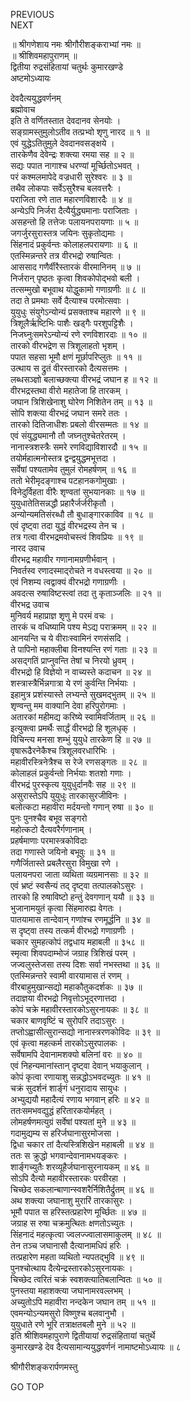 PREVIOUS  
NEXT  
  
॥ श्रीगणेशाय नमः श्रीगौरीशङ्कराभ्यां नमः ॥  
॥ श्रीशिवमहापुराणम् ॥  
द्वितीया रुद्रसंहितायां चतुर्थः कुमारखण्डे  
अष्टमोऽध्यायः  
  
देवदैत्ययुद्धवर्णनम्  
ब्रह्मोवाच  
इति ते वर्णितस्तात देवदानव सेनयोः ।  
सङ्‌ग्रामस्तुमुलोऽतीव तत्प्रभ्वो शृणु नारद ॥ १ ॥  
एवं युद्धेऽतितुमुले देवदानवसङ्‌क्षये ।  
तारकेणैव देवेन्द्रः शक्त्या रमया सह ॥ २ ॥  
सद्यः पपात नागाश्च धरण्यां मूर्च्छितोऽभवत् ।  
परं कश्मलमापेदे वज्रधारी सुरेश्वरः ॥ ३ ॥  
तथैव लोकपाः सर्वेऽसुरैश्च बलवत्तरैः ।  
पराजिता रणे तात महारणविशारदैः ॥ ४ ॥  
अन्येऽपि निर्जरा दैत्यैर्युद्ध्यमानाः पराजिताः ।  
असहन्तो हि तत्तेजः पलायनपरायणाः ॥ ५ ॥  
जगर्जुरसुरास्तत्र जयिनः सुकृतोद्यमाः ।  
सिंहनादं प्रकुर्वन्तः कोलाहलपरायणाः ॥ ६ ॥  
एतस्मिन्नन्तरे तत्र वीरभद्रो रुषान्वितः ।  
आससाद गणैर्वीरैस्तारकं वीरमानिनम् ॥ ७ ॥  
निर्जरान् पृष्ठतः कृत्वा शिवकोपोद्‌भवो बली ।  
तत्सम्मुखो बभूवाथ योद्धुकामो गणाग्रणीः ॥ ८ ॥  
तदा ते प्रमथाः सर्वे दैत्याश्च परमोत्सवाः ।  
युयुधुः संयुगेऽन्योन्यं प्रसक्ताश्च महारणे ॥ ९ ॥  
त्रिशूलैर्ऋष्टिभिः पाशैः खड्गैः परशुपट्टिशैः ।  
निजघ्नुःसमरेऽन्योन्यं रणे रणविशारदाः ॥ १० ॥  
तारको वीरभद्रेण स त्रिशूलाहतो भृशम् ।  
पपात सहसा भूमौ क्षणं मूर्छापरिप्लुतः ॥ ११ ॥  
उत्थाय स द्रुतं वीरस्तारको दैत्यसत्तमः ।  
लब्धसञ्ज्ञो बलाच्छक्त्या वीरभद्रं जघान ह ॥ १२ ॥  
वीरभद्रस्तथा वीरो महातेजा हि तारकम् ।  
जघान त्रिशिखेनाशु घोरेण निशितेन तम् ॥ १३ ॥  
सोपि शक्त्या वीरभद्रं जघान समरे ततः ।  
तारको दितिजाधीशः प्रबलो वीरसम्मतः ॥ १४ ॥  
एवं संयुद्ध्यमानौ तौ जघ्नतुश्चेतरेतरम् ।  
नानास्त्रशस्त्रैः समरे रणविद्याविशारदौ ॥ १५ ॥  
तयोर्महात्मनोस्तत्र द्वन्द्वयुद्धमभूत्तदा ।  
सर्वेषां पश्यतामेव तुमुलं रोमहर्षणम् ॥ १६ ॥  
ततो भेरीमृदङ्‌गाश्च पटहानकगोमुखाः ।  
विनेदुर्विहता वीरैः शृण्वतां सुभयानकाः ॥ १७ ॥  
युयुधातेतिसन्नद्धौ प्रहारैर्जर्जरीकृतौ ।  
अन्योन्यमतिसंरब्धौ तौ बुधाङ्‌गारकाविव ॥ १८ ॥  
एवं दृष्ट्वा तदा युद्धं वीरभद्रस्य तेन च ।  
तत्र गत्वा वीरभद्रमवोचस्त्वं शिवप्रियः ॥ १९ ॥  
नारद उवाच  
वीरभद्र महावीर गणानामग्रणीर्भवान् ।  
निवर्तस्व रणादस्माद्‌रोचते न वधस्त्वया ॥ २० ॥  
एवं निशम्य त्वद्वाक्यं वीरभद्रो गणाग्रणीः ।  
अवदत्स रुषाविष्टस्त्वां तदा तु कृताञ्जलिः ॥ २१ ॥  
वीरभद्र उवाच  
मुनिवर्य महाप्राज्ञ शृणु मे परमं वचः ।  
तारकं च वधिष्यामि पश्य मेऽद्य पराक्रमम् ॥ २२ ॥  
आनयन्ति च ये वीराःस्वामिनं रणसंसदि ।  
ते पापिनो महाक्लीबा विनश्यन्ति रणं गताः ॥ २३ ॥  
असद्‌गतिं प्राप्नुवन्ति तेषां च निरयो ध्रुवम् ।  
वीरभद्रो हि विज्ञेयो न वाच्यस्ते कदाचन ॥ २४ ॥  
शस्त्रास्त्रैर्भिन्नगात्रा ये रणं कुर्वन्ति निर्भयाः ।  
इहामुत्र प्रशंस्यास्ते लभ्यन्ते सुखमद्‌भुतम् ॥ २५ ॥  
शृण्वन्तु मम वाक्यानि देवा हरिपुरोगमाः ।  
अतारकां महीमद्य करिष्ये स्वामिवर्जिताम् ॥ २६ ॥  
इत्युक्त्वा प्रमर्थैः सार्द्धं वीरभद्रो हि शूलधृक् ।  
विचिन्त्य मनसा शम्भुं युयुधे तारकेण हि ॥ २७ ॥  
वृषारूढैरनेकैश्च त्रिशूलवरधारिभिः ।  
महावीरस्त्रिनेत्रैश्च स रेजे रणसङ्‌गतः ॥ २८ ॥  
कोलाहलं प्रकुर्वन्तो निर्भयाः शतशो गणाः ।  
वीरभद्रं पुरस्कृत्य युयुधुर्दानवैः सह ॥ २९ ॥  
असुरास्तेऽपि युयुधुः तारकासुरजीविनः ।  
बलोत्कटा महावीरा मर्दयन्तो गणान् रुषा ॥ ३० ॥  
पुनः पुनश्चैव बभूव सङ्‌गरो  
    महोत्कटो दैत्यवरैर्गणानाम् ।  
प्रहर्षमाणाः परमास्त्रकोविदाः  
    तदा गणास्ते जयिनो बभूवुः ॥ ३१ ॥  
गणैर्जितास्ते प्रबलैरसुरा विमुखा रणे ।  
पलायनपरा जाता व्यथिता व्यग्रमानसाः ॥ ३२ ॥  
एवं भ्रष्टं स्वसैन्यं तद् दृष्ट्वा तत्पालकोऽसुरः ।  
तारको हि रुषाविष्टो हन्तुं देवगणान् ययौ ॥ ३३ ॥  
भुजानामयुतं कृत्वा सिंहमारुह्य वेगतः ।  
पातयामास तान्देवान् गणांश्च रणमूर्द्धनि ॥ ३४ ॥  
स दृष्ट्वा तस्य तत्कर्म वीरभद्रो गणाग्रणीः ।  
चकार सुमहत्कोपं तद्वधाय महाबली ॥ ३५८ ॥  
स्मृत्वा शिवपदाम्भोजं जग्राह त्रिशिखं परम् ।  
जज्वलुस्तेजसा तस्य दिशः सर्वा नभस्तथा ॥ ३६ ॥  
एतस्मिन्नन्तरे स्वामी वारयामास तं रणम् ।  
वीरबाहुमुखान्सद्यो महाकौतुकदर्शकः ॥ ३७ ॥  
तदाज्ञया वीरभद्रो निवृत्तोऽभूद्‌रणात्तदा ।  
कोपं चक्रे महावीरस्तारकोऽसुरनायकः ॥ ३८ ॥  
चकार बाणवृष्टिं च सुरोपरि तदाऽसुरः ।  
तप्तोऽह्वासीत्सुरान्सद्यो नानास्त्ररणकोविदः ॥ ३९ ॥  
एवं कृत्वा महत्कर्म तारकोऽसुरपालकः ।  
सर्वेषामपि देवानामशक्यो बलिनां वरः ॥ ४० ॥  
एवं निहन्यमानांस्तान् दृष्ट्वा देवान् भयाकुलान् ।  
कोपं कृत्वा रणायाशु सन्नद्धोऽभवदच्युतः ॥ ४१ ॥  
चक्रं सुदर्शनं शार्ङ्‌गं धनुरादाय सायुधः ।  
अभ्युद्ययौ महादैत्यं रणाय भगवान् हरिः ॥ ४२ ॥  
ततःसमभवद्युद्धं हरितारकयोर्महत् ।  
लोमहर्षणमत्युग्रं सर्वेषां पश्यतां मुने ॥ ४३ ॥  
गदामुद्यम्य स हरिर्जघानासुरमोजसा ।  
द्विधा चकार तां दैत्यस्त्रिशिखेन महाबली ॥ ४४ ॥  
ततः स क्रुद्धो भगवान्देवानामभयङ्‌करः ।  
शार्ङ्‌गच्युतैः शरव्यूहैर्जघानासुरनायकम् ॥ ४६ ॥  
सोऽपि दैत्यो महावीरस्तारकः परवीरहा ।  
चिच्छेद सकलान्बाणान्स्वशरैर्निशितैर्द्रुतम् ॥ ४६ ॥  
अथ शक्त्या जघानाशु मुरारिं तारकासुरः ।  
भूमौ पपात स हरिस्तत्प्रहारेण मूर्च्छितः ॥ ४७ ॥  
जग्राह स रुषा चक्रमुत्थितः क्षणतोऽच्युतः ।  
सिंहनादं महत्कृत्वा ज्वलज्ज्वालासमाकुलम् ॥ ४८ ॥  
तेन तञ्च जघानासौ दैत्यानामधिपं हरिः ।  
तत्प्रहारेण महता व्यथितो न्यपतद्‌भुवि ॥ ४९ ॥  
पुनश्चोत्थाय दैत्येन्द्रस्तारकोऽसुरनायकः ।  
चिच्छेद त्वरितं चक्रं स्वशक्त्यातिबलान्वितः ॥ ५० ॥  
पुनस्तया महाशक्त्या जघानामरवल्लभम् ।  
अच्युतोऽपि महावीरा नन्दकेन जघान तम् ॥ ५१ ॥  
एवमन्योऽन्यमसुरो विष्णुश्च बलवानुभौ ।  
युयुधाते रणे भूरि तत्राक्षतबलौ मुने ॥ ५२ ॥  
इति श्रीशिवमहापुराणे द्वितीयायां रुद्रसंहितायां चतुर्थे  
कुमारखण्डे देव दैत्यसामान्ययुद्धवर्णनं नामाष्टमोऽध्यायः ॥ ८  
  
  
श्रीगौरीशङ्करार्पणमस्तु  
  
GO TOP
